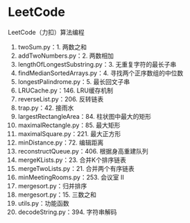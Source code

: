# LeetCode
LeetCode（力扣）算法编程
1. twoSum.py：1. 两数之和
2. addTwoNumbers.py：2. 两数相加
3. lengthOfLongestSubstring.py：3. 无重复字符的最长子串
4. findMedianSortedArrays.py：4. 寻找两个正序数组的中位数  
5. longestPalindrome.py：5. 最长回文子串 
6. LRUCache.py：146. LRU缓存机制
7. reverseList.py：206. 反转链表
8. trap.py：42. 接雨水
9. largestRectangleArea：84. 柱状图中最大的矩形
10. maximalRectangle.py：85. 最大矩形
11. maximalSquare.py：221. 最大正方形
12. minDistance.py：72. 编辑距离
13. reconstructQueue.py：406. 根据身高重建队列
14. mergeKLists.py：23. 合并K个排序链表
15. mergeTwoLists.py：21. 合并两个有序链表
16. minMeetingRooms.py：253. 会议室 II
17. mergesort.py：归并排序
18. mergesort.py：15. 三数之和
19. utils.py：功能函数
20. decodeString.py：394. 字符串解码